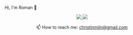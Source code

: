 Hi, I'm Roman 👋

<p align='center'>
   <a href="https://www.linkedin.com/in/christinmeln/">
       <img src="https://img.shields.io/badge/linkedin-%230077B5.svg?&style=for-the-badge&logo=linkedin&logoColor=white"/>
   </a>
   <a href="https://t.me/imchrist">
       <img src="https://img.shields.io/badge/Telegram-2CA5E0?style=for-the-badge&logo=telegram&logoColor=white"/>
   </a>
<p align='center'>
   📫 How to reach me: <a href='mailto:christinmiln@gmail.com'>christinmiln@gmail.com</a>
</p>
